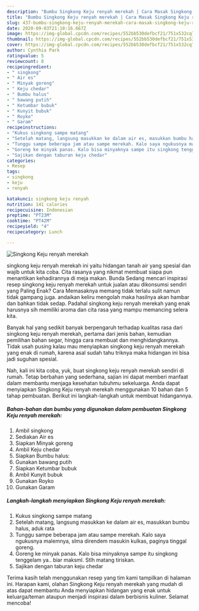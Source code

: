 ```yaml
---
description: "Bumbu Singkong Keju renyah merekah | Cara Masak Singkong Keju renyah merekah Yang Mudah Dan Praktis"
title: "Bumbu Singkong Keju renyah merekah | Cara Masak Singkong Keju renyah merekah Yang Mudah Dan Praktis"
slug: 437-bumbu-singkong-keju-renyah-merekah-cara-masak-singkong-keju-renyah-merekah-yang-mudah-dan-praktis
date: 2020-09-03T21:10:16.667Z
image: https://img-global.cpcdn.com/recipes/552bb530defbcf21/751x532cq70/singkong-keju-renyah-merekah-foto-resep-utama.jpg
thumbnail: https://img-global.cpcdn.com/recipes/552bb530defbcf21/751x532cq70/singkong-keju-renyah-merekah-foto-resep-utama.jpg
cover: https://img-global.cpcdn.com/recipes/552bb530defbcf21/751x532cq70/singkong-keju-renyah-merekah-foto-resep-utama.jpg
author: Cynthia Park
ratingvalue: 5
reviewcount: 8
recipeingredient:
- " singkong"
- " Air es"
- " Minyak goreng"
- " Keju chedar"
- " Bumbu halus"
- " bawang putih"
- " Ketumbar bubuk"
- " Kunyit bubuk"
- " Royko"
- " Garam"
recipeinstructions:
- "Kukus singkong sampe matang"
- "Setelah matang, langsung masukkan ke dalam air es, masukkan bumbu halus, aduk rata"
- "Tunggu sampe beberapa jam atau sampe merekah. Kalo saya ngukusnya malemnya, slma direndem masukin kulkas, paginya tinggal goreng."
- "Goreng ke minyak panas. Kalo bisa minyaknya sampe itu singkong tenggelam ya.. biar maksml. Stlh matang tiriskan."
- "Sajikan dengan taburan keju chedar"
categories:
- Resep
tags:
- singkong
- keju
- renyah

katakunci: singkong keju renyah 
nutrition: 141 calories
recipecuisine: Indonesian
preptime: "PT23M"
cooktime: "PT42M"
recipeyield: "4"
recipecategory: Lunch

---
```



![Singkong Keju renyah merekah](https://img-global.cpcdn.com/recipes/552bb530defbcf21/751x532cq70/singkong-keju-renyah-merekah-foto-resep-utama.jpg)


singkong keju renyah merekah ini yaitu hidangan tanah air yang spesial dan wajib untuk kita coba. Cita rasanya yang nikmat membuat siapa pun menantikan kehadirannya di meja makan.
Bunda Sedang mencari inspirasi resep singkong keju renyah merekah untuk jualan atau dikonsumsi sendiri yang Paling Enak? Cara Memasaknya memang tidak terlalu sulit namun tidak gampang juga. andaikan keliru mengolah maka hasilnya akan hambar dan bahkan tidak sedap. Padahal singkong keju renyah merekah yang enak harusnya sih memiliki aroma dan cita rasa yang mampu memancing selera kita.

Banyak hal yang sedikit banyak berpengaruh terhadap kualitas rasa dari singkong keju renyah merekah, pertama dari jenis bahan, kemudian pemilihan bahan segar, hingga cara membuat dan menghidangkannya. Tidak usah pusing kalau mau menyiapkan singkong keju renyah merekah yang enak di rumah, karena asal sudah tahu triknya maka hidangan ini bisa jadi suguhan spesial.




Nah, kali ini kita coba, yuk, buat singkong keju renyah merekah sendiri di rumah. Tetap berbahan yang sederhana, sajian ini dapat memberi manfaat dalam membantu menjaga kesehatan tubuhmu sekeluarga. Anda dapat menyiapkan Singkong Keju renyah merekah menggunakan 10 bahan dan 5 tahap pembuatan. Berikut ini langkah-langkah untuk membuat hidangannya.

<!--inarticleads1-->

##### Bahan-bahan dan bumbu yang digunakan dalam pembuatan Singkong Keju renyah merekah:

1. Ambil  singkong
1. Sediakan  Air es
1. Siapkan  Minyak goreng
1. Ambil  Keju chedar
1. Siapkan  Bumbu halus:
1. Gunakan  bawang putih
1. Siapkan  Ketumbar bubuk
1. Ambil  Kunyit bubuk
1. Gunakan  Royko
1. Gunakan  Garam




<!--inarticleads2-->

##### Langkah-langkah menyiapkan Singkong Keju renyah merekah:

1. Kukus singkong sampe matang
1. Setelah matang, langsung masukkan ke dalam air es, masukkan bumbu halus, aduk rata
1. Tunggu sampe beberapa jam atau sampe merekah. Kalo saya ngukusnya malemnya, slma direndem masukin kulkas, paginya tinggal goreng.
1. Goreng ke minyak panas. Kalo bisa minyaknya sampe itu singkong tenggelam ya.. biar maksml. Stlh matang tiriskan.
1. Sajikan dengan taburan keju chedar




Terima kasih telah menggunakan resep yang tim kami tampilkan di halaman ini. Harapan kami, olahan Singkong Keju renyah merekah yang mudah di atas dapat membantu Anda menyiapkan hidangan yang enak untuk keluarga/teman ataupun menjadi inspirasi dalam berbisnis kuliner. Selamat mencoba!
